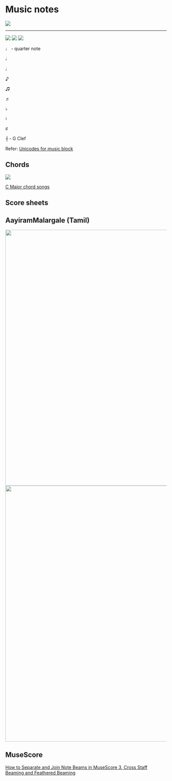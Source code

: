 # Music notes

<img src='img/notes-0.png' />

<hr/>

<img src='img/notes-1.png' />

<img src='img/notes-2.png' />

<img src='img/notes-3.jpg' />

&#x2669; - quarter note

&#119134;

&#119134; 

&#x266A;

&#x266B;

&#x266C;

&#x266D;

&#x266E;

&#x266F;

&#x1D11E; -  G Clef

Refer:
[Unicodes for music block](https://unicode-table.com/en/blocks/musical-symbols/)


## Chords

<img src='img/chords-1.jpg' />

[C Major chord songs](https://www.musikalessons.com/blog/2017/08/songs-in-c-major/)



## Score sheets
## AayiramMalargale (Tamil)
<img src='scores/tamil/AayiramMalargale-1.png' height="800">

<img src='scores/tamil/AayiramMalargale-2.png' height="800">



## MuseScore

[How to Separate and Join Note Beams in MuseScore 3, Cross Staff Beaming and Feathered Beaming
](https://youtu.be/l52sKkrOhaI)

